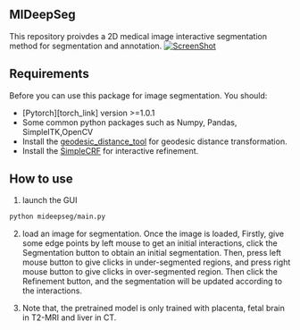 ## MIDeepSeg
This repository proivdes a 2D medical image interactive segmentation method for segmentation and annotation.
[![ScreenShot](/upload/ask/29/W/WebMole_Youtube_Video.png)](https://github.com/Luoxd1996/MIDeepSeg/blob/master/demo_video/unseen-kidney-CT.mkv)

## Requirements
Before you can use this package for image segmentation. You should:
* [Pytorch][torch_link] version >=1.0.1
* Some common python packages such as Numpy, Pandas, SimpleITK,OpenCV
* Install the [geodesic_distance_tool][geos_dis_link] for geodesic distance transformation.
* Install the [SimpleCRF][simplecrf_link] for interactive refinement.

[geos_dis_link]: https://github.com/taigw/GeodisITK
[simplecrf_link]: https://github.com/HiLab-git/SimpleCRF
## How to use
1. launch the GUI
```bash
python mideepseg/main.py
``` 
2. load an image for segmentation. Once the image is loaded,  Firstly, give some edge points by left mouse to get an initial interactions, click the Segmentation button to obtain an initial segmentation. Then, press left mouse button to give clicks in under-segmented regions, and press right mouse button to give clicks  in over-segmented region. Then click the Refinement button, and the segmentation will be updated according to the interactions.

3. Note that, the pretrained model is only trained with placenta, fetal brain in T2-MRI and liver in CT.

